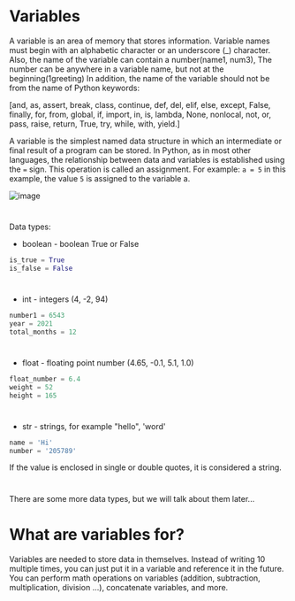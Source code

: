 # Variables

A variable is an area of ​​memory that stores information. Variable names must begin with an alphabetic character or an underscore (_) character.
Also, the name of the variable can contain a number(name1, num3), The number can be anywhere in a variable name, but not at the beginning(1greeting)
In addition, the name of the variable should not be from the name of Python keywords:

[and, as, assert, break, class, continue, def, del, elif, else, except, False, finally, for, from, global, if, import, in, is, lambda, None, nonlocal, not, or, pass, raise, return, True, try, while, with, yield.]

A variable is the simplest named data structure in which an intermediate or final result of a program can be stored. In Python, as in most other languages, 
the relationship between data and variables is established using the `=` sign. This operation is called an assignment.
For example: `a = 5` in this example, the value `5` is assigned to the variable a.

![image](https://user-images.githubusercontent.com/70141250/127202632-e984a314-9e9d-44a6-a644-82423b625906.png)

#

Data types:

* boolean - boolean True or False
```py
is_true = True
is_false = False
```

#

* int - integers (4, -2, 94)
```py
number1 = 6543
year = 2021
total_months = 12
```

#

* float - floating point number (4.65, -0.1, 5.1, 1.0)
```py
float_number = 6.4
weight = 52
height = 165
```

#

* str - strings, for example "hello", 'word'
```py
name = 'Hi'
number = '205789'
```
If the value is enclosed in single or double quotes, it is considered a string.

#

There are some more data types, but we will talk about them later...

# What are variables for?
Variables are needed to store data in themselves. Instead of writing 10 multiple times, you can just put it in a variable and reference it in the future.
You can perform math operations on variables (addition, subtraction, multiplication, division ...), concatenate variables, and more.
